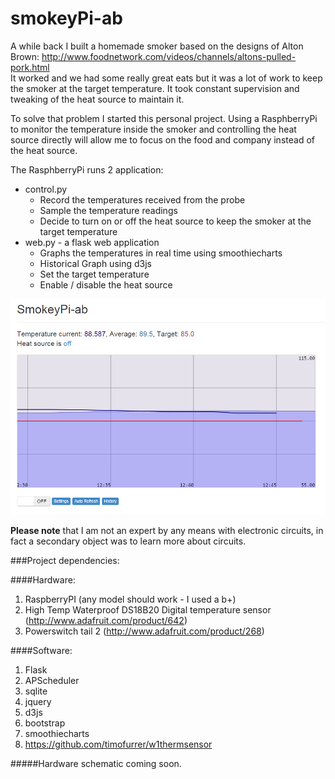 smokeyPi-ab
===========
A while back I built a homemade smoker based on the designs of Alton Brown:  http://www.foodnetwork.com/videos/channels/altons-pulled-pork.html
<br> It worked and we had some really great eats but it was a lot of work to keep the smoker at the target temperature.  It took constant supervision and tweaking of the heat source to maintain it. 


To solve that problem I started this personal project.  Using a RasphberryPi to monitor the temperature inside the smoker and controlling the heat source directly will allow me to focus on the food and company instead of the heat source.

The RasphberryPi runs 2 application:
- control.py
  - Record the temperatures received from the probe
  - Sample the temperature readings
  - Decide to turn on or off the heat source to keep the smoker at the target temperature
- web.py - a flask web application
  - Graphs the temperatures in real time  using smoothiecharts
  - Historical Graph using d3js
  - Set the target temperature
  - Enable / disable the heat source

![Alt text](https://raw.githubusercontent.com/gurumitts/smokeyPi-ab/master/screenshot1.png)

**Please note** that I am not an expert by any means with electronic circuits, in fact a secondary object was to learn more about circuits.  


###Project dependencies:

####Hardware:
1. RaspberryPI (any model should work - I used a b+)
2. High Temp Waterproof DS18B20 Digital temperature sensor (http://www.adafruit.com/product/642)
3. Powerswitch tail 2 (http://www.adafruit.com/product/268)

####Software:
1. Flask
2. APScheduler
3. sqlite
4. jquery
5. d3js
6. bootstrap
7. smoothiecharts
8. https://github.com/timofurrer/w1thermsensor

#####Hardware schematic coming soon.
